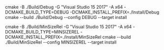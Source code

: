 cmake -B ./Build/Debug -G "Visual Studio 15 2017" -A x64 -DCMAKE_BUILD_TYPE=DEBUG -DCMAKE_INSTALL_PREFIX=./Install/Debug
cmake --build ./Build/Debug --config DEBUG --target install

cmake -B ./Build/MinSizeRel -G "Visual Studio 15 2017" -A x64 -DCMAKE_BUILD_TYPE=MINSIZEREL -DCMAKE_INSTALL_PREFIX=./Install/MinSizeRel
cmake --build ./Build/MinSizeRel --config MINSIZEREL --target install